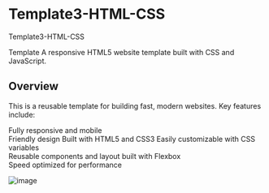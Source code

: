 # Template3-HTML-CSS
Template3-HTML-CSS

Template A responsive HTML5 website template built with CSS and JavaScript.

## Overview
This is a reusable template for building fast, modern websites. Key features include:

Fully responsive and mobile\
Friendly design Built with HTML5 and CSS3 Easily customizable with CSS variables \
Reusable components and layout built with Flexbox \
Speed optimized for performance




![image](https://github.com/babdellghani/Template3-HTML-CSS/assets/143917624/84861f07-20f5-465f-9018-72b48333d330)
